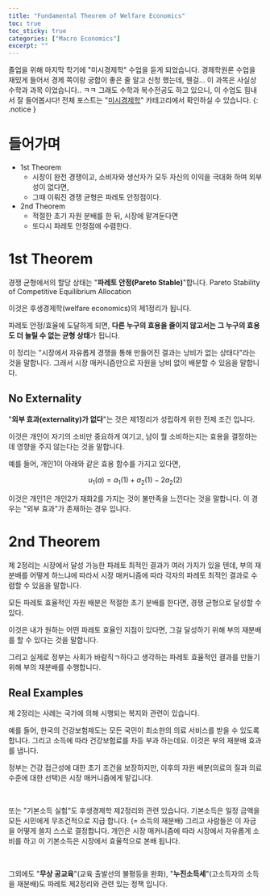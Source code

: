 ```yaml
---
title: "Fundamental Theorem of Welfare Economics"
toc: true
toc_sticky: true
categories: ["Macro Economics"]
excerpt: ""
---
```


졸업을 위해 마지막 학기에 "미시경제학" 수업을 듣게 되었습니다.
경제학원론 수업을 재밌게 들어서 경제 쪽이랑 궁합이 좋은 줄 알고 신청 했는데, 웬걸... 이 과목은 사실상 수학과 과목 이었습니다.. ㅋㅋ 그래도 수학과 복수전공도 하고 있으니, 이 수업도 힘내서 잘 들어봅시다!
전체 포스트는 "[미시경제학](/categories/micro-economics)" 카테고리에서 확인하실 수 있습니다.
{: .notice }

# 들어가며

- 1st Theorem
  - 시장이 완전 경쟁이고, 소비자와 생산자가 모두 자신의 이익을 극대화 하며 외부성이 없다면,
  - 그때 이뤄진 경쟁 균형은 파레토 안정점이다.
- 2nd Theorem
  - 적절한 초기 자원 분배를 한 뒤, 시장에 맡겨둔다면
  - 또다시 파레토 안정점에 수렴한다.

# 1st Theorem

<div class="definition" markdown="1">

경쟁 균형에서의 할당 상태는 "**파레토 안정(Pareto Stable)**"합니다.
Pareto Stability of Competitive Equilibrium Allocation

</div>

이것은 후생경제학(welfare economics)의 제1정리가 됩니다.

파레토 안정/효율에 도달하게 되면, **다른 누구의 효용을 줄이지 않고서는 그 누구의 효용도 더 늘릴 수 없는 균형 상태**가 됩니다.

이 정리는 "시장에서 자유롭게 경쟁을 통해 만들어진 결과는 낭비가 없는 상태다"라는 것을 말합니다. 그래서 시장 매커니즘만으로 자원을 낭비 없이 배분할 수 있음을 말합니다.

## No Externality

"**외부 효과(externality)가 없다**"는 것은 제1정리가 성립하게 위한 전제 조건 입니다.

이것은 개인이 자기의 소비만 중요하게 여기고, 남이 뭘 소비하는지는 효용을 결정하는데 영향을 주지 않는다는 것을 말합니다.

예를 들어, 개인1이 아래와 같은 효용 함수를 가지고 있다면,

$$
u_1(a) = a_1(1) + a_2(1) - 2 a_2(2)
$$

이것은 개인1은 개인2가 재화2를 가지는 것이 불만족을 느낀다는 것을 말합니다. 이 경우는 "외부 효과"가 존재하는 경우 입니다.

# 2nd Theorem

제 2정리는 시장에서 달성 가능한 파레토 최적인 결과가 여러 가지가 있을 텐데, 부의 재분배를 어떻게 하느냐에 따라서 시장 매커니즘에 따라 각자의 파레토 최적인 결과로 수렴할 수 있음을 말합니다.

<div class="definition" markdown="1">

모든 파레토 효율적인 자원 배분은 적절한 초기 분배를 한다면, 경쟁 균형으로 달성할 수 있다.

</div>

이것은 내가 원하는 어떤 파레토 효율인 지점이 있다면, 그걸 달성하기 위해 부의 재분배를 할 수 있다는 것을 말합니다.

그리고 실제로 정부는 사회가 바람직ㄱ하다고 생각하는 파레토 효율적인 결과를 만들기 위해 부의 재분배를 수행합니다.

## Real Examples

제 2정리는 사례는 국가에 의해 시행되는 복지와 관련이 있습니다.

예를 들어, 한국의 건강보험제도는 모든 국민이 최소한의 의료 서비스를 받을 수 있도록 합니다. 그리고 소득에 따라 건강보험료를 차등 부과 하는데요. 이것은 부의 재분배 효과를 냅니다.

정부는 건강 접근성에 대한 초기 조건을 보장하지만, 이후의 자원 배분(의료의 질과 의료 수준에 대한 선택)은 시장 매커니즘에게 맡깁니다.

<br/>

또는 "기본소득 실험"도 후생경제학 제2정리와 관련 있습니다. 기본소득은 일정 금액을 모든 시민에게 무조건적으로 지급 합니다. (= 소득의 재분배) 그리고 사람들은 이 자금을 어떻게 쓸지 스스로 결정합니다. 개인은 시장 매커니즘에 따라 시장에서 자유롭게 소비를 하고 이 기본소득은 시장에서 효율적으로 본배 됩니다.

<br/>

그외에도 "**무상 공교육**"(교육 출발선의 불평등을 완화), "**누진소득세**"(고소득자의 소득을 재분배)도 파레토 제2정리와 관련 있는 정책 입니다.
